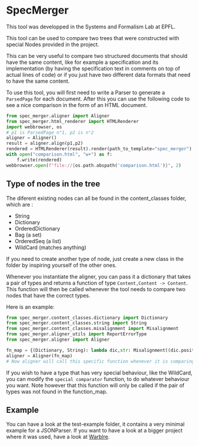 # SpecMerger

This tool was developped in the Systems and Formalism Lab at EPFL.

This tool can be used to compare two trees that were constructed with special Nodes provided in the project.

This can be very useful to compare two structured documents that should have the same content, like for example
a specification and its implementation (by having the specification text in comments on top of actual lines of code) or 
if you just have two different data formats that need to have the same content.

To use this tool, you will first need to write a Parser to generate a `ParsedPage` for each document.
After this you can use the following code to see a nice comparison in the form of an HTML document.

```python
from spec_merger.aligner import Aligner
from spec_merger.html_renderer import HTMLRenderer
import webbrowser, os
# p1 is ParsedPage n°1, p2 is n°2
aligner = Aligner()
result = aligner.align(p1,p2)
rendered = HTMLRenderer(result).render(path_to_template="spec_merger")
with open("comparison.html", "w+") as f:
    f.write(rendered)
webbrowser.open(f"file://{os.path.abspath('comparison.html')}", 2)
```

## Type of nodes in the tree
The diferent existing nodes can all be found in the content_classes folder, which are :
- String
- Dictionary
- OrderedDictionary
- Bag (a set)
- OrderedSeq (a list)
- WildCard (matches anything)

If you need to create another type of node, just create a new class in the folder by inspiring yourself of the other ones.

Whenever you instantiate the aligner, you can pass it a dictionary that takes a pair of types and returns a function of type `Content,Content -> Content`.
This function will then be called whenever the tool needs to compare two nodes that have the correct types.

Here is an example:
```python
from spec_merger.content_classes.dictionary import Dictionary
from spec_merger.content_classes.string import String
from spec_merger.content_classes.misalignment import Misalignment
from spec_merger.aligner_utils import ReportErrorType
from spec_merger.aligner import Aligner

fn_map = {(Dictionary, String): lambda dic,str: Misalignment((dic.position,str.position),dic,str,ReportErrorType.MISMATCHED_TYPES)}
aligner = Aligner(fn_map)
# Now aligner will call this specific function whenever it is comparing a Dictionary and a String
```

If you wish to have a type that has very special behaviour, like the WildCard, you can modify the `special comparator` function, to do whatever behaviour you want.
Note however that this function will only be called if the pair of types was not found in the function_map.

## Example
You can have a look at the test-example folder, it contains a very minimal example for a JSONParser.
If you want to have a look at a bigger project where it was used, have a look at [Warblre](https://github.com/epfl-systemf/Warblre).